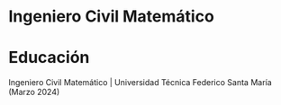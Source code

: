 # Ingeniero Civil Matemático

# Educación 

Ingeniero Civil Matemático | Universidad Técnica Federico Santa María (Marzo 2024)
